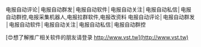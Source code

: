 电报自动评论│电报自动群发│电报自动软件│电报自动关注│电报自动私信│电报自动群控,电报采集机器人,电报拉群软件,电报改资料
电报自动评论│电报自动群发│电报自动软件│电报自动关注│电报自动私信│电报自动群控

[😍想了解推广相关软件的朋友请登录 http://www.vst.tw](http://www.vst.tw)



